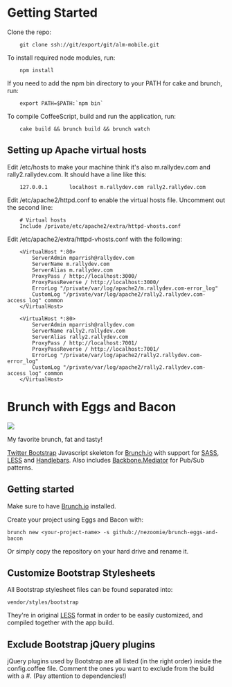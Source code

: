 # Getting Started

Clone the repo:

        git clone ssh://git/export/git/alm-mobile.git

To install required node modules, run:

        npm install

If you need to add the npm bin directory to your PATH for cake and brunch, run:

        export PATH=$PATH:`npm bin`

To compile CoffeeScript, build and run the application, run:

        cake build && brunch build && brunch watch

## Setting up Apache virtual hosts

Edit /etc/hosts to make your machine think it's also m.rallydev.com and rally2.rallydev.com.
It should have a line like this:

        127.0.0.1       localhost m.rallydev.com rally2.rallydev.com

Edit /etc/apache2/httpd.conf to enable the virtual hosts file. Uncomment out the second line:

        # Virtual hosts
        Include /private/etc/apache2/extra/httpd-vhosts.conf

Edit /etc/apache2/extra/httpd-vhosts.conf with the following:

		<VirtualHost *:80>
		    ServerAdmin mparrish@rallydev.com
		    ServerName m.rallydev.com
		    ServerAlias m.rallydev.com
		    ProxyPass / http://localhost:3000/
		    ProxyPassReverse / http://localhost:3000/
		    ErrorLog "/private/var/log/apache2/m.rallydev.com-error_log"
		    CustomLog "/private/var/log/apache2/rally2.rallydev.com-access_log" common
		</VirtualHost>

		<VirtualHost *:80>
		    ServerAdmin mparrish@rallydev.com
		    ServerName rally2.rallydev.com
		    ServerAlias rally2.rallydev.com
		    ProxyPass / http://localhost:7001/
		    ProxyPassReverse / http://localhost:7001/
		    ErrorLog "/private/var/log/apache2/rally2.rallydev.com-error_log"
		    CustomLog "/private/var/log/apache2/rally2.rallydev.com-access_log" common
		</VirtualHost>


# Brunch with Eggs and Bacon

![](https://a248.e.akamai.net/camo.github.com/1c7212d12d1b170a4247587d46fa1c8a234538d0/687474703a2f2f662e636c2e6c792f6974656d732f3150343031313356326a336830563375305433532f363837343734373033613266326636643635366336353739363136633265363636633738363432653639373432663638376136363633356633353331333232653661373036372e6a706567)

My favorite brunch, fat and tasty!

[Twitter Bootstrap](http://twitter.github.com/bootstrap/) Javascript skeleton for [Brunch.io](http://brunch.io) with support for [SASS](http://sass-lang.com/), [LESS](http://lesscss.org/) and [Handlebars](http://handlebarsjs.com/). Also includes [Backbone.Mediator](https://github.com/chalbert/Backbone-Mediator) for Pub/Sub patterns.

## Getting started

Make sure to have [Brunch.io](http://brunch.io) installed.

Create your project using Eggs and Bacon with:

    brunch new <your-project-name> -s github://nezoomie/brunch-eggs-and-bacon

Or simply copy the repository on your hard drive and rename it.

## Customize Bootstrap Stylesheets

All Bootstrap stylesheet files can be found separated into:

    vendor/styles/bootstrap

They're in original [LESS](http://lesscss.org/) format in order to be easily customized, and compiled together with the app build.

## Exclude Bootstrap jQuery plugins

jQuery plugins used by Bootstrap are all listed (in the right order) inside the config.coffee file. Comment the ones you want to exclude from the build with a #. (Pay attention to dependencies!)

